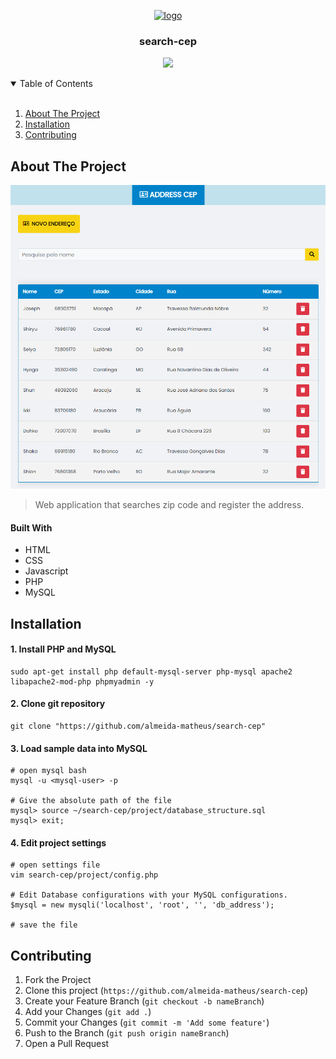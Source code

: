 <!-- PROJECT LOGO -->
<p align="center">
  <a href="https://github.com/othneildrew/Best-README-Template">
    <img src="https://raw.githubusercontent.com/othneildrew/Best-README-Template/master/images/logo.png" alt="logo" width="80" height="80">
  </a>

  <h3 align="center">search-cep</h3>

  <p align="center">
    <a href="https://almeida-matheus.github.io/search-cep/demo/index.html">
        <img src="https://img.shields.io/badge/-VIEW%20DEMO-1100FF?&style=for-the-badge&logoColor=fff"/>
    </a>
  </p>
</p>

<!-- TABLE OF CONTENTS -->
<details open="open">
  <summary>Table of Contents</summary>
  <br>
  <ol>
    <li><a href="#about-the-project">About The Project</a></li>
    <li><a href="#installation">Installation</a></li>
    <li><a href="#contributing">Contributing</a></li>
  </ol>
</details>

<!-- ABOUT THE PROJECT -->
## About The Project

<img src="assets/address.png" alt="address-cep project">

> Web application that searches zip code and register the address.
#### Built With

* HTML
* CSS
* Javascript
* PHP
* MySQL

<!-- INSTALATION -->
## Installation
#### 1. Install PHP and MySQL
```
sudo apt-get install php default-mysql-server php-mysql apache2 libapache2-mod-php phpmyadmin -y
```

#### 2. Clone git repository
```
git clone "https://github.com/almeida-matheus/search-cep"
```

#### 3. Load sample data into MySQL
```
# open mysql bash
mysql -u <mysql-user> -p

# Give the absolute path of the file
mysql> source ~/search-cep/project/database_structure.sql
mysql> exit;
```
#### 4. Edit project settings
```
# open settings file
vim search-cep/project/config.php

# Edit Database configurations with your MySQL configurations.
$mysql = new mysqli('localhost', 'root', '', 'db_address');

# save the file
```

<!-- CONTRIBUTING -->
## Contributing
1. Fork the Project
2. Clone this project (`https://github.com/almeida-matheus/search-cep`)
3. Create your Feature Branch (`git checkout -b nameBranch`)
4. Add your Changes (`git add .`)
5. Commit your Changes (`git commit -m 'Add some feature'`)
6. Push to the Branch (`git push origin nameBranch`)
7. Open a Pull Request
